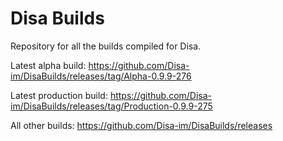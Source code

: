 # Disa Builds

Repository for all the builds compiled for Disa.

Latest alpha build: https://github.com/Disa-im/DisaBuilds/releases/tag/Alpha-0.9.9-276

Latest production build: https://github.com/Disa-im/DisaBuilds/releases/tag/Production-0.9.9-275

All other builds: https://github.com/Disa-im/DisaBuilds/releases
